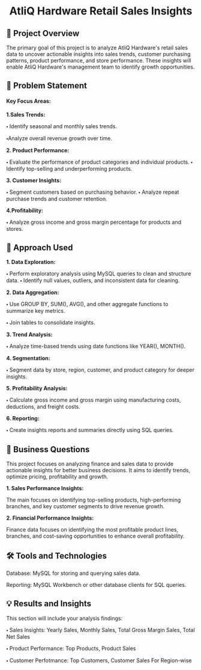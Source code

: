 
# <center>AtliQ Hardware Retail Sales Insights </center>

## 🚀 Project Overview

The primary goal of this project is to analyze AtliQ Hardware's retail sales data to uncover actionable insights into sales trends, customer purchasing patterns, product performance, and store performance. These insights will enable AtliQ Hardware's management team to identify growth opportunities.

## 🔎 Problem Statement 
<h4>Key Focus Areas:</h4>

<b>1.Sales Trends:</b>

 🞄 Identify seasonal and monthly sales trends.
 
 🞄Analyze overall revenue growth over time.

<b>2. Product Performance:</b>

 🞄 Evaluate the performance of product categories and individual products.
 🞄 Identify top-selling and underperforming products.

<b>3. Customer Insights:</b>

 🞄 Segment customers based on purchasing behavior.
 🞄 Analyze repeat purchase trends and customer retention.

<b>4.Profitability:</b>

 🞄 Analyze gross income and gross margin percentage for products and stores.

## 🔑 Approach Used

<b>1. Data Exploration:</b>

 🞄 Perform exploratory analysis using MySQL queries to clean and structure data.
 🞄 Identify null values, outliers, and inconsistent data for cleaning.

<b>2. Data Aggregation:</b>

 🞄 Use GROUP BY, SUM(), AVG(), and other aggregate functions to summarize key metrics.
 
 🞄 Join tables to consolidate insights.

<b>3. Trend Analysis:</b>

 🞄 Analyze time-based trends using date functions like YEAR(), MONTH().

<b>4. Segmentation:</b>

 🞄 Segment data by store, region, customer, and product category for deeper insights.

<b>5. Profitability Analysis:</b>

 🞄 Calculate gross income and gross margin using manufacturing costs, deductions, and freight costs.

<b>6. Reporting:</b>

 🞄 Create insights reports and summaries directly using SQL queries.

## 📝 Business Questions 
This project focuses on analyzing finance and sales data to provide actionable insights for better business decisions. It aims to identify trends, optimize pricing, profitability and growth.

<b>1. Sales Performance Insights:</b>

The main focuses on identifying top-selling products, high-performing branches, and key customer segments to drive revenue growth.

<b>2. Financial Performance Insights:</b>

Finance data focuses on identifying the most profitable product lines, branches, and cost-saving opportunities to enhance overall profitability. 

## 🛠️ Tools and Technologies

Database: MySQL for storing and querying sales data.

Reporting: MySQL Workbench or other database clients for SQL queries.

## 💡 Results and Insights 

This section will include your analysis findings:

🞄 Sales Insights: Yearly Sales, Monthly Sales, Total Gross Margin Sales, Total Net Sales

🞄 Product Performance: Top Products, Product    Sales 

🞄 Customer Perfotmance: Top Customers, Customer Sales For Region-wise
